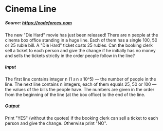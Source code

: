 # Cinema Line

##### **Source**: https://codeforces.com

The new "Die Hard" movie has just been released! There are n people at the cinema box office standing in a huge line. Each of them has a single 100, 50 or 25 ruble bill. A "Die Hard" ticket costs 25 rubles. Can the booking clerk sell a ticket to each person and give the change if he initially has no money and sells the tickets strictly in the order people follow in the line?

##### **Input**
The first line contains integer n (1 ≤ n ≤ 10^5) — the number of people in the line. The next line contains n integers, each of them equals 25, 50 or 100 — the values of the bills the people have. The numbers are given in the order from the beginning of the line (at the box office) to the end of the line.

##### **Output**
Print "YES" (without the quotes) if the booking clerk can sell a ticket to each person and give the change. Otherwise print "NO".